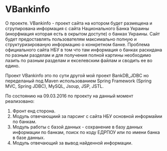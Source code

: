 # VBankinfo
О проекте. 
VBankinfo - проект сайта на котором будет размещена и сгрупирована информация с сайта Национального Банка Украины
(инорфмация которая есть в окрытом доступе) о банках Украины. Сайт будет предоставлять пользователям максимально полную и 
структуризированую информацию о конкретном банке. Проблема официального сайта НБУ в том что там информация о банках раскидана по разным 
разделам и для получения полной картины необходимо лазить по разным разделам и екселевским файлам и сводить ее во едино.

Проект VBankinfo это по сути другой мой проект BankDB_JDBC но переделаный под Maven использованием Spring Framework 
(Spring MVC, Spring JDBC), MySQL, Jsoup, JSP, JSTL. 

По состоянию на 09.03.2016 по проекту на данный момент реализовано:
1. Фронт енд сторона.
2. Модуль отвечающиий за парсинг с сайта НБУ основной информайии по банкам.
3. Модуль работы с базой данных - сохранение в базу данных информации по банкам, поиск по коду ЕДРПОУ или по имени банка в базе данных.
4. Модуль отвечающий за вывод найденной информации.
